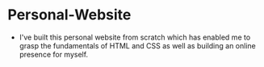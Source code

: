 # Personal-Website

- I've built this personal website from scratch which has enabled me to grasp the fundamentals of HTML and CSS as well as building an online presence for myself.
